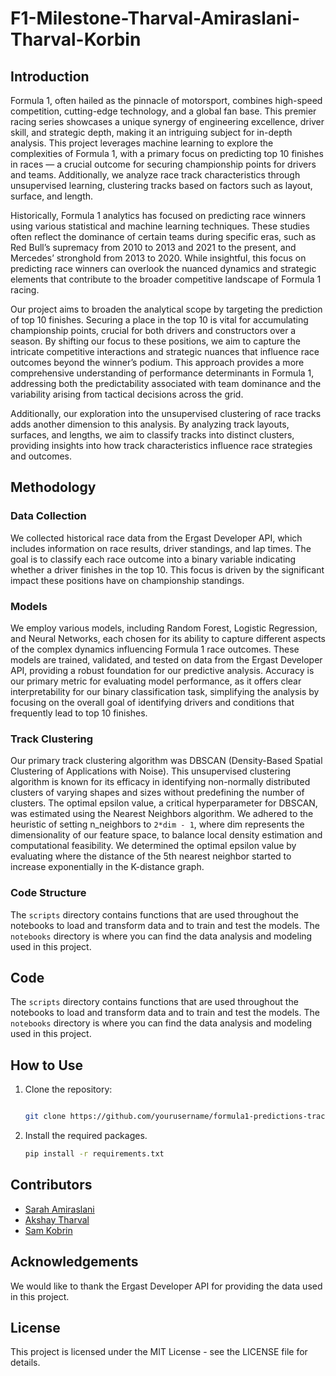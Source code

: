 # F1-Milestone-Tharval-Amiraslani-Tharval-Korbin

## Introduction

Formula 1, often hailed as the pinnacle of motorsport, combines high-speed competition, cutting-edge technology, and a global fan base. This premier racing series showcases a unique synergy of engineering excellence, driver skill, and strategic depth, making it an intriguing subject for in-depth analysis. This project leverages machine learning to explore the complexities of Formula 1, with a primary focus on predicting top 10 finishes in races — a crucial outcome for securing championship points for drivers and teams. Additionally, we analyze race track characteristics through unsupervised learning, clustering tracks based on factors such as layout, surface, and length.

Historically, Formula 1 analytics has focused on predicting race winners using various statistical and machine learning techniques. These studies often reflect the dominance of certain teams during specific eras, such as Red Bull’s supremacy from 2010 to 2013 and 2021 to the present, and Mercedes’ stronghold from 2013 to 2020. While insightful, this focus on predicting race winners can overlook the nuanced dynamics and strategic elements that contribute to the broader competitive landscape of Formula 1 racing.

Our project aims to broaden the analytical scope by targeting the prediction of top 10 finishes. Securing a place in the top 10 is vital for accumulating championship points, crucial for both drivers and constructors over a season. By shifting our focus to these positions, we aim to capture the intricate competitive interactions and strategic nuances that influence race outcomes beyond the winner’s podium. This approach provides a more comprehensive understanding of performance determinants in Formula 1, addressing both the predictability associated with team dominance and the variability arising from tactical decisions across the grid.

Additionally, our exploration into the unsupervised clustering of race tracks adds another dimension to this analysis. By analyzing track layouts, surfaces, and lengths, we aim to classify tracks into distinct clusters, providing insights into how track characteristics influence race strategies and outcomes.

## Methodology

### Data Collection

We collected historical race data from the Ergast Developer API, which includes information on race results, driver standings, and lap times. The goal is to classify each race outcome into a binary variable indicating whether a driver finishes in the top 10. This focus is driven by the significant impact these positions have on championship standings.

### Models

We employ various models, including Random Forest, Logistic Regression, and Neural Networks, each chosen for its ability to capture different aspects of the complex dynamics influencing Formula 1 race outcomes. These models are trained, validated, and tested on data from the Ergast Developer API, providing a robust foundation for our predictive analysis. Accuracy is our primary metric for evaluating model performance, as it offers clear interpretability for our binary classification task, simplifying the analysis by focusing on the overall goal of identifying drivers and conditions that frequently lead to top 10 finishes.

### Track Clustering

Our primary track clustering algorithm was DBSCAN (Density-Based Spatial Clustering of Applications with Noise). This unsupervised clustering algorithm is known for its efficacy in identifying non-normally distributed clusters of varying shapes and sizes without predefining the number of clusters. The optimal epsilon value, a critical hyperparameter for DBSCAN, was estimated using the Nearest Neighbors algorithm. We adhered to the heuristic of setting n_neighbors to `2*dim - 1`, where dim represents the dimensionality of our feature space, to balance local density estimation and computational feasibility. We determined the optimal epsilon value by evaluating where the distance of the 5th nearest neighbor started to increase exponentially in the K-distance graph.

### Code Structure

The `scripts` directory contains functions that are used throughout the notebooks to load and transform data and to train and test the models. The `notebooks` directory is where you can find the data analysis and modeling used in this project.

## Code

The `scripts` directory contains functions that are used throughout the notebooks to load and transform data and to train and test the models. The `notebooks` directory is where you can find the data analysis and modeling used in this project. 

## How to Use

1. Clone the repository:

    ```bash

    git clone https://github.com/yourusername/formula1-predictions-track-clustering.git
    ```

2. Install the required packages. 

    ```bash
    pip install -r requirements.txt
    ```

## Contributors

- [Sarah Amiraslani](samirasl@umich.edu)
- [Akshay Tharval](tharval@umich.edu)
- [Sam Kobrin](kobrin@umich.edu)

## Acknowledgements

We would like to thank the Ergast Developer API for providing the data used in this project.

## License

This project is licensed under the MIT License - see the LICENSE file for details.